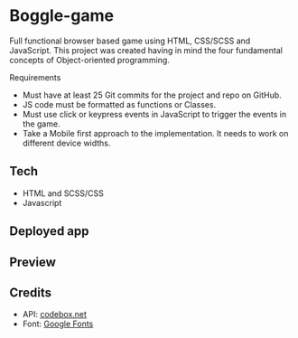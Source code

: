 # Boggle-game

Full functional browser based game using HTML, CSS/SCSS and JavaScript. This project was created having in mind the four fundamental concepts of Object-oriented programming.

Requirements 
- Must have at least 25 Git commits for the project and repo on GitHub.
- JS code must be formatted as functions or Classes.
- Must use click or keypress events in JavaScript to trigger the events in the game.
- Take a Mobile first approach to the implementation. It needs to work on different device widths. 
 
## Tech
- HTML and SCSS/CSS
- Javascript

## Deployed app

## Preview

## Credits
- API: <a href="https://codebox.net/pages/boggle-game-solver-and-web-service">codebox.net</a>
- Font: <a href="https://fonts.google.com/">Google Fonts</a>
